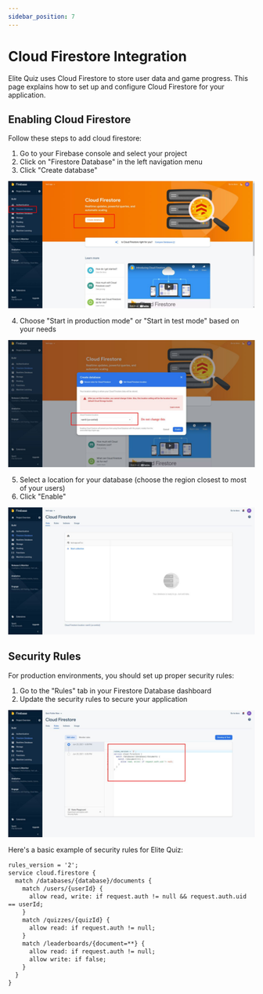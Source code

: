 ```yaml
---
sidebar_position: 7
---
```


# Cloud Firestore Integration

Elite Quiz uses Cloud Firestore to store user data and game progress. This page explains how to set up and configure Cloud Firestore for your application.

## Enabling Cloud Firestore

Follow these steps to add cloud firestore:

1. Go to your Firebase console and select your project
2. Click on "Firestore Database" in the left navigation menu
3. Click "Create database"

![Enable Firestore 1](../../static/img/web/addFirestore.jpg)

4. Choose "Start in production mode" or "Start in test mode" based on your needs

![Enable Firestore 2](../../static/img/web/addFirestore2.jpg)

5. Select a location for your database (choose the region closest to most of your users)
6. Click "Enable"

![Enable Firestore 3](../../static/img/web/addFirestore3.jpg)

## Security Rules

For production environments, you should set up proper security rules:

1. Go to the "Rules" tab in your Firestore Database dashboard
2. Update the security rules to secure your application

![Change Security Rules](../../static/img/web/addFirestore4.jpg)

Here's a basic example of security rules for Elite Quiz:

```
rules_version = '2';
service cloud.firestore {
  match /databases/{database}/documents {
    match /users/{userId} {
      allow read, write: if request.auth != null && request.auth.uid == userId;
    }
    match /quizzes/{quizId} {
      allow read: if request.auth != null;
    }
    match /leaderboards/{document=**} {
      allow read: if request.auth != null;
      allow write: if false;
    }
  }
}
```
